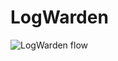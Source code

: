 # LogWarden

![LogWarden flow](https://github.com/qj0r9j0vc2/LogWarden/assets/59428479/ed5ca534-5934-41dd-bba6-8d91b1f1c561)
